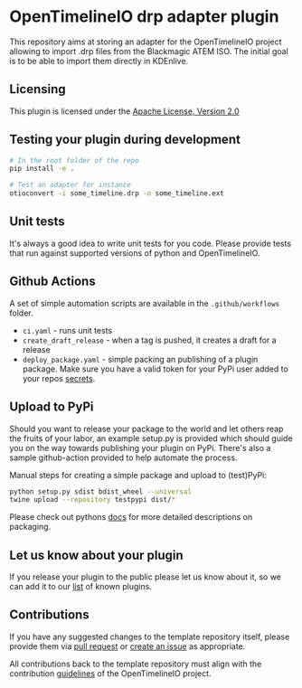 # OpenTimelineIO drp adapter plugin

This repository aims at storing an adapter for the OpenTimelineIO project allowing to import .drp files from the Blackmagic ATEM ISO. The initial goal is to be able to import them directly in KDEnlive.

## Licensing

This plugin is licensed under the
[Apache License, Version 2.0](https://www.apache.org/licenses/LICENSE-2.0.txt)


## Testing your plugin during development
```bash
# In the root folder of the repo
pip install -e .

# Test an adapter for instance
otioconvert -i some_timeline.drp -o some_timeline.ext
```

## Unit tests

It's always a good idea to write unit tests for you code.
Please provide tests that run against supported versions of python and 
OpenTimelineIO.


## Github Actions

A set of simple automation scripts are available in the `.github/workflows` folder.
* `ci.yaml` - runs unit tests
* `create_draft_release` - when a tag is pushed, it creates a draft for a release
* `deploy_package.yaml` - simple packing an publishing of a plugin package. 
  Make sure you have a valid token for your PyPi user added to your repos 
  [secrets](https://docs.github.com/es/actions/reference/encrypted-secrets).


## Upload to PyPi

Should you want to release your package to the world and let others reap the 
fruits of your labor, an example setup.py is provided which should guide you 
on the way towards publishing your plugin on PyPi.
There's also a sample github-action provided to help automate the process.

Manual steps for creating a simple package and upload to (test)PyPi:
```bash
python setup.py sdist bdist_wheel --universal
twine upload --repository testpypi dist/*
```
Please check out pythons [docs](https://packaging.python.org/tutorials/packaging-projects/#packaging-python-projects) 
for more detailed descriptions on packaging. 


## Let us know about your plugin
If you release your plugin to the public please let us know about it, so we can 
add it to our [list](https://github.com/PixarAnimationStudios/OpenTimelineIO/wiki/Tools-and-Projects-Using-OpenTimelineIO) 
of known plugins.


## Contributions

If you have any suggested changes to the template repository itself, 
please provide them via [pull request](../../pulls) or [create an issue](../../issues) as appropriate. 

All contributions back to the template repository must align with the contribution
[guidelines](https://opentimelineio.readthedocs.io/en/latest/tutorials/contributing.html) 
of the OpenTimelineIO project.
